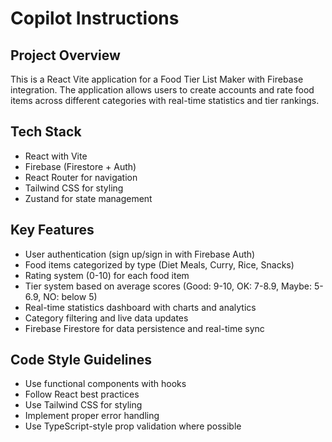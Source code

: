 # Copilot Instructions

<!-- Use this file to provide workspace-specific custom instructions to Copilot. For more details, visit https://code.visualstudio.com/docs/copilot/copilot-customization#_use-a-githubcopilotinstructionsmd-file -->

## Project Overview

This is a React Vite application for a Food Tier List Maker with Firebase integration. The application allows users to create accounts and rate food items across different categories with real-time statistics and tier rankings.

## Tech Stack

- React with Vite
- Firebase (Firestore + Auth)
- React Router for navigation
- Tailwind CSS for styling
- Zustand for state management

## Key Features

- User authentication (sign up/sign in with Firebase Auth)
- Food items categorized by type (Diet Meals, Curry, Rice, Snacks)
- Rating system (0-10) for each food item
- Tier system based on average scores (Good: 9-10, OK: 7-8.9, Maybe: 5-6.9, NO: below 5)
- Real-time statistics dashboard with charts and analytics
- Category filtering and live data updates
- Firebase Firestore for data persistence and real-time sync

## Code Style Guidelines

- Use functional components with hooks
- Follow React best practices
- Use Tailwind CSS for styling
- Implement proper error handling
- Use TypeScript-style prop validation where possible
